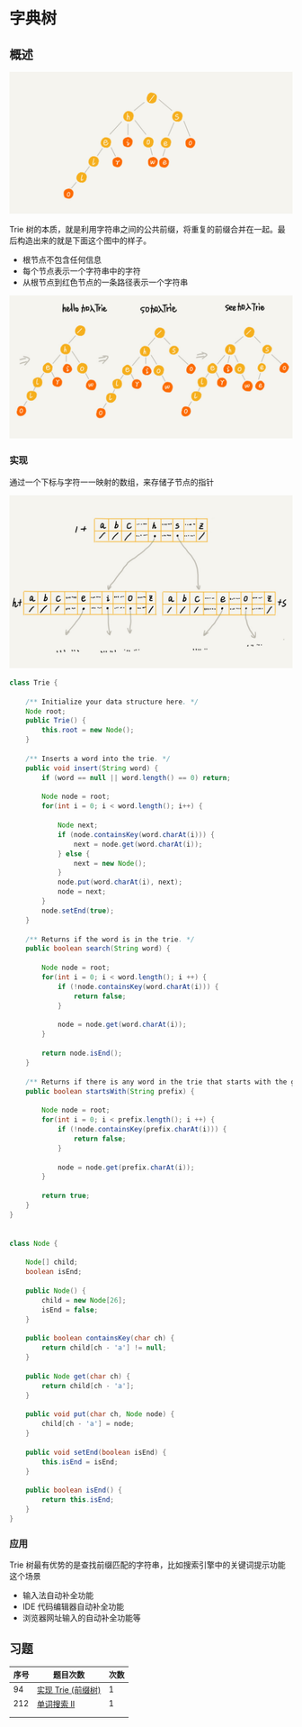 # 字典树

## 概述

![](../images/leetcode-02.jpg)

Trie 树的本质，就是利用字符串之间的公共前缀，将重复的前缀合并在一起。最后构造出来的就是下面这个图中的样子。

+ 根节点不包含任何信息
+ 每个节点表示一个字符串中的字符
+ 从根节点到红色节点的一条路径表示一个字符串

![](../images/leetcode-03.jpg)



### 实现

通过一个下标与字符一一映射的数组，来存储子节点的指针

![](../images/leetcode-04.jpg)

```java
class Trie {

    /** Initialize your data structure here. */
    Node root;
    public Trie() {
        this.root = new Node();
    }
    
    /** Inserts a word into the trie. */
    public void insert(String word) {
        if (word == null || word.length() == 0) return;
        
        Node node = root;
        for(int i = 0; i < word.length(); i++) {
            
            Node next;
            if (node.containsKey(word.charAt(i))) {
                next = node.get(word.charAt(i));
            } else {
                next = new Node();
            }
            node.put(word.charAt(i), next);
            node = next;
        }
        node.setEnd(true);
    }
    
    /** Returns if the word is in the trie. */
    public boolean search(String word) {
        
        Node node = root;
        for(int i = 0; i < word.length(); i ++) {
            if (!node.containsKey(word.charAt(i))) {
                return false;
            }

            node = node.get(word.charAt(i));
        }

        return node.isEnd();
    }
    
    /** Returns if there is any word in the trie that starts with the given prefix. */
    public boolean startsWith(String prefix) {

        Node node = root;
        for(int i = 0; i < prefix.length(); i ++) {
            if (!node.containsKey(prefix.charAt(i))) {
                return false;
            }

            node = node.get(prefix.charAt(i));
        }

        return true;
    }
}


class Node {

    Node[] child;
    boolean isEnd;

    public Node() {
        child = new Node[26];
        isEnd = false;
    }

    public boolean containsKey(char ch) {
        return child[ch - 'a'] != null;
    }

    public Node get(char ch) {
        return child[ch - 'a'];
    }

    public void put(char ch, Node node) {
        child[ch - 'a'] = node;
    }

    public void setEnd(boolean isEnd) {
        this.isEnd = isEnd;
    }

    public boolean isEnd() {
        return this.isEnd;
    }
}
```



### 应用

Trie 树最有优势的是查找前缀匹配的字符串，比如搜索引擎中的关键词提示功能这个场景

+ 输入法自动补全功能
+ IDE 代码编辑器自动补全功能
+ 浏览器网址输入的自动补全功能等



## 习题

| 序号 | 题目次数                                                     | 次数 |
| ---- | ------------------------------------------------------------ | ---- |
| 94   | [实现 Trie (前缀树)](https://leetcode-cn.com/problems/implement-trie-prefix-tree/) | 1    |
| 212  | [单词搜索 II](https://leetcode-cn.com/problems/word-search-ii/) | 1    |
|      |                                                              |      |
|      |                                                              |      |



## 